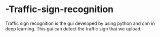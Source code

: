 # -Traffic-sign-recognition
Traffic sign recognition is the gui developed by using python and cnn in deep learning. This gui can detect the traffic sign that we upload.

